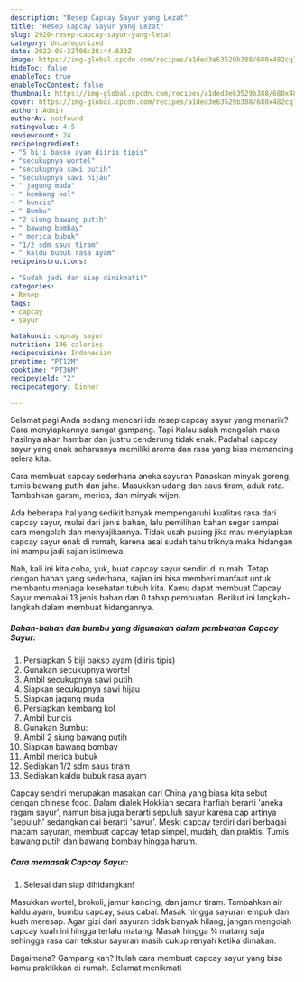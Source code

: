 ```yaml
---
description: "Resep Capcay Sayur yang Lezat"
title: "Resep Capcay Sayur yang Lezat"
slug: 2920-resep-capcay-sayur-yang-lezat
category: Uncategorized
date: 2022-05-22T06:38:44.633Z
image: https://img-global.cpcdn.com/recipes/a1ded3e63529b388/680x482cq70/capcay-sayur-foto-resep-utama.jpg
hideToc: false
enableToc: true
enableTocContent: false
thumbnail: https://img-global.cpcdn.com/recipes/a1ded3e63529b388/680x482cq70/capcay-sayur-foto-resep-utama.jpg
cover: https://img-global.cpcdn.com/recipes/a1ded3e63529b388/680x482cq70/capcay-sayur-foto-resep-utama.jpg
author: Admin
authorAv: notfound
ratingvalue: 4.5
reviewcount: 24
recipeingredient:
- "5 biji bakso ayam diiris tipis"
- "secukupnya wortel"
- "secukupnya sawi putih"
- "secukupnya sawi hijau"
- " jagung muda"
- " kembang kol"
- " buncis"
- " Bumbu"
- "2 siung bawang putih"
- " bawang bombay"
- " merica bubuk"
- "1/2 sdm saus tiram"
- " kaldu bubuk rasa ayam"
recipeinstructions:

- "Sudah jadi dan siap dinikmati!"
categories:
- Resep
tags:
- capcay
- sayur

katakunci: capcay sayur 
nutrition: 196 calories
recipecuisine: Indonesian
preptime: "PT12M"
cooktime: "PT36M"
recipeyield: "2"
recipecategory: Dinner

---
```



Selamat pagi Anda sedang mencari ide resep capcay sayur yang menarik? Cara menyiapkannya sangat gampang. Tapi Kalau salah mengolah maka hasilnya akan hambar dan justru cenderung tidak enak. Padahal capcay sayur yang enak seharusnya memiliki aroma dan rasa yang bisa memancing selera kita.


Cara membuat capcay sederhana aneka sayuran Panaskan minyak goreng, tumis bawang putih dan jahe. Masukkan udang dan saus tiram, aduk rata. Tambahkan garam, merica, dan minyak wijen.

Ada beberapa hal yang sedikit banyak mempengaruhi kualitas rasa dari capcay sayur, mulai dari jenis bahan, lalu pemilihan bahan segar sampai cara mengolah dan menyajikannya. Tidak usah pusing jika mau menyiapkan capcay sayur enak di rumah, karena asal sudah tahu triknya maka hidangan ini mampu jadi sajian istimewa.


Nah, kali ini kita coba, yuk, buat capcay sayur sendiri di rumah. Tetap dengan bahan yang sederhana, sajian ini bisa memberi manfaat untuk membantu menjaga kesehatan tubuh kita. Kamu dapat membuat Capcay Sayur memakai 13 jenis bahan dan 0 tahap pembuatan. Berikut ini langkah-langkah dalam membuat hidangannya.

<!--inarticleads1-->

##### Bahan-bahan dan bumbu yang digunakan dalam pembuatan Capcay Sayur:

1. Persiapkan 5 biji bakso ayam (diiris tipis)
1. Gunakan secukupnya wortel
1. Ambil secukupnya sawi putih
1. Siapkan secukupnya sawi hijau
1. Siapkan  jagung muda
1. Persiapkan  kembang kol
1. Ambil  buncis
1. Gunakan  Bumbu:
1. Ambil 2 siung bawang putih
1. Siapkan  bawang bombay
1. Ambil  merica bubuk
1. Sediakan 1/2 sdm saus tiram
1. Sediakan  kaldu bubuk rasa ayam


Capcay sendiri merupakan masakan dari China yang biasa kita sebut dengan chinese food. Dalam dialek Hokkian secara harfiah berarti &#39;aneka ragam sayur&#39;, namun bisa juga berarti sepuluh sayur karena cap artinya &#39;sepuluh&#39; sedangkan cai berarti &#39;sayur&#39;. Meski capcay terdiri dari berbagai macam sayuran, membuat capcay tetap simpel, mudah, dan praktis. Tumis bawang putih dan bawang bombay hingga harum. 

<!--inarticleads2-->

##### Cara memasak Capcay Sayur:


1. Selesai dan siap dihidangkan!

Masukkan wortel, brokoli, jamur kancing, dan jamur tiram. Tambahkan air kaldu ayam, bumbu capcay, saus cabai. Masak hingga sayuran empuk dan kuah meresap. Agar gizi dari sayuran tidak banyak hilang, jangan mengolah capcay kuah ini hingga terlalu matang. Masak hingga ¾ matang saja sehingga rasa dan tekstur sayuran masih cukup renyah ketika dimakan. 

Bagaimana? Gampang kan? Itulah cara membuat capcay sayur yang bisa kamu praktikkan di rumah. Selamat menikmati
